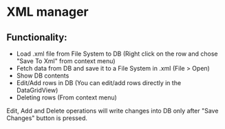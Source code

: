﻿# XML manager

## Functionality:
- Load .xml file from File System to DB (Right click on the row and chose "Save To Xml" from context menu)
- Fetch data from DB and save it to a File System in .xml (File > Open)
- Show DB contents
- Edit/Add rows in DB (You can edit/add rows directly in the DataGridView)
- Deleting rows (From context menu)

Edit, Add and Delete operations will write changes into DB only after "Save Changes" button is pressed.
